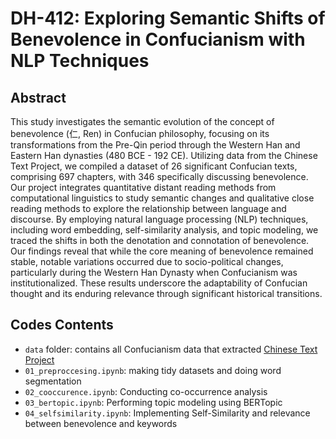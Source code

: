 # DH-412: Exploring Semantic Shifts of Benevolence in Confucianism with NLP Techniques

## Abstract
This study investigates the semantic evolution of the concept of benevolence (仁, Ren) in Confucian philosophy, focusing on its transformations from the Pre-Qin period through the Western Han and Eastern Han dynasties (480 BCE - 192 CE). Utilizing data from the Chinese Text Project, we compiled a dataset of 26 significant Confucian texts, comprising 697 chapters, with 346 specifically discussing benevolence. Our project integrates quantitative distant reading methods from computational linguistics to study semantic changes and qualitative close reading methods to explore the relationship between language and discourse. By employing natural language processing (NLP) techniques, including word embedding, self-similarity analysis, and topic modeling, we traced the shifts in both the denotation and connotation of benevolence. Our findings reveal that while the core meaning of benevolence remained stable, notable variations occurred due to socio-political changes, particularly during the Western Han Dynasty when Confucianism was institutionalized. These results underscore the adaptability of Confucian thought and its enduring relevance through significant historical transitions.

## Codes Contents
* `data` folder: contains all Confucianism data that extracted [Chinese Text Project](https://ctext.org/)
* `01_preproccesing.ipynb`: making tidy datasets and doing word segmentation
* `02_cooccurence.ipynb`: Conducting co-occurrence analysis
* `03_bertopic.ipynb`: Performing topic modeling using BERTopic
* `04_selfsimilarity.ipynb`: Implementing Self-Similarity and relevance between benevolence and keywords
